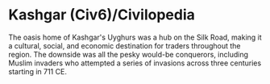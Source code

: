 # Kashgar (Civ6)/Civilopedia

The oasis home of Kashgar's Uyghurs was a hub on the Silk Road, making it a cultural, social, and economic destination for traders throughout the region. The downside was all the pesky would-be conquerors, including Muslim invaders who attempted a series of invasions across three centuries starting in 711 CE.
